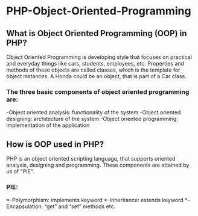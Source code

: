 # PHP-Object-Oriented-Programming

## What is Object Oriented Programming (OOP) in PHP?

Object Oriented Programming is developing style that focuses on practical and everyday things like cars, students, employees, etc. Properties and methods of these objects are called classes, which is the template for object instances. A Honda could be an object, that is part of a  Car class.

### The three basic components of object oriented programming are:

-Object oriented analysis: functionality of the system
-Object oriented designing: architecture of the system
-Object oriented programming: implementation of the application

## How is OOP used in PHP?

PHP is an object oriented scripting language, that supports oriented analysis, designing and programming. These components are attained by us of "PIE".

### PIE:

*-Polymorphism: implements keyword
*-Inheritance: extends keyword
*-Encapsulation: “get” and “set” methods etc.

